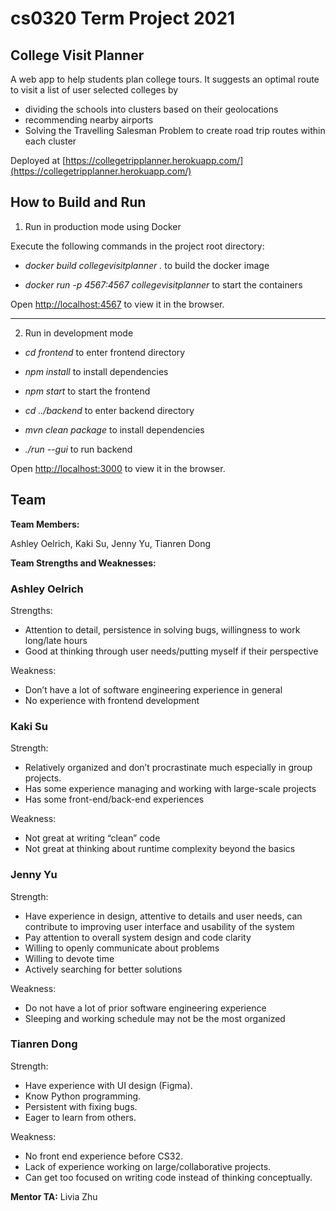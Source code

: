 # cs0320 Term Project 2021

## College Visit Planner

A web app to help students plan college tours.
It suggests an optimal route to visit a list of user selected colleges by
* dividing the schools into clusters based on their geolocations
* recommending nearby airports 
* Solving the Travelling Salesman Problem to create road trip routes within each cluster

Deployed at [https://collegetripplanner.herokuapp.com/](https://collegetripplanner.herokuapp.com/) 

## How to Build and Run

1. Run in production mode using Docker

Execute the following commands in the project root directory:

* *docker build collegevisitplanner .* to build the docker image

* *docker run -p 4567:4567 collegevisitplanner* to start the containers

Open [http://localhost:4567](http://localhost:4567) to view it in the browser.

_______

2. Run in development mode

* *cd frontend* to enter frontend directory
* *npm install* to install dependencies
* *npm start* to start the frontend 

* *cd ../backend* to enter backend directory
* *mvn clean package* to install dependencies
* *./run --gui* to run backend

Open [http://localhost:3000](http://localhost:3000) to view it in the browser.

## Team

**Team Members:**

Ashley Oelrich, Kaki Su, Jenny Yu, Tianren Dong

**Team Strengths and Weaknesses:**

### Ashley Oelrich

Strengths:

* Attention to detail, persistence in solving bugs, willingness to work long/late hours
* Good at thinking through user needs/putting myself if their perspective

Weakness: 

* Don’t have a lot of software engineering experience in general 
* No experience with frontend development

### Kaki Su

Strength: 

* Relatively organized and don’t procrastinate much especially in group projects. 
* Has some experience managing and working with large-scale projects
* Has some front-end/back-end experiences

Weakness:

* Not great at writing “clean” code
* Not great at thinking about runtime complexity beyond the basics

### Jenny Yu

Strength:

* Have experience in design, attentive to details and user needs, can contribute to improving user interface and usability of the system
* Pay attention to overall system design and code clarity
* Willing to openly communicate about problems
* Willing to devote time
* Actively searching for better solutions

Weakness:

* Do not have a lot of prior software engineering experience 
* Sleeping and working schedule may not be the most organized 

### Tianren Dong

Strength:

* Have experience with UI design (Figma).
* Know Python programming.
* Persistent with fixing bugs.
* Eager to learn from others.

Weakness:

* No front end experience before CS32.
* Lack of experience working on large/collaborative projects.
* Can get too focused on writing code instead of thinking conceptually.


**Mentor TA:** Livia Zhu

